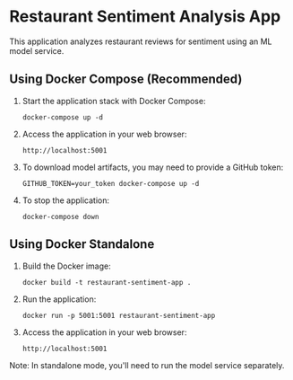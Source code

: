 # Restaurant Sentiment Analysis App

This application analyzes restaurant reviews for sentiment using an ML model service.

## Using Docker Compose (Recommended)

1. Start the application stack with Docker Compose:
   ```
   docker-compose up -d
   ```

2. Access the application in your web browser:
   ```
   http://localhost:5001
   ```

3. To download model artifacts, you may need to provide a GitHub token:
   ```
   GITHUB_TOKEN=your_token docker-compose up -d
   ```

4. To stop the application:
   ```
   docker-compose down
   ```

## Using Docker Standalone

1. Build the Docker image:
   ```
   docker build -t restaurant-sentiment-app .
   ```

2. Run the application:
   ```
   docker run -p 5001:5001 restaurant-sentiment-app
   ```

3. Access the application in your web browser:
   ```
   http://localhost:5001
   ```

Note: In standalone mode, you'll need to run the model service separately.

